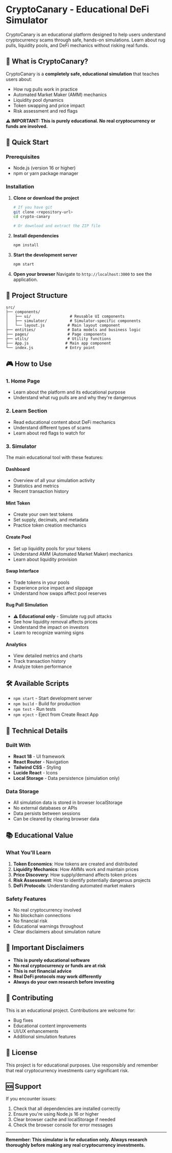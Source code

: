 # CryptoCanary - Educational DeFi Simulator

CryptoCanary is an educational platform designed to help users understand cryptocurrency scams through safe, hands-on simulations. Learn about rug pulls, liquidity pools, and DeFi mechanics without risking real funds.

## 🎯 What is CryptoCanary?

CryptoCanary is a **completely safe, educational simulation** that teaches users about:
- How rug pulls work in practice
- Automated Market Maker (AMM) mechanics
- Liquidity pool dynamics
- Token swapping and price impact
- Risk assessment and red flags

**⚠️ IMPORTANT: This is purely educational. No real cryptocurrency or funds are involved.**

## 🚀 Quick Start

### Prerequisites

- Node.js (version 16 or higher)
- npm or yarn package manager

### Installation

1. **Clone or download the project**
   ```bash
   # If you have git
   git clone <repository-url>
   cd crypto-canary
   
   # Or download and extract the ZIP file
   ```

2. **Install dependencies**
   ```bash
   npm install
   ```

3. **Start the development server**
   ```bash
   npm start
   ```

4. **Open your browser**
   Navigate to `http://localhost:3000` to see the application.

## 📁 Project Structure

```
src/
├── components/
│   ├── ui/                 # Reusable UI components
│   ├── simulator/          # Simulator-specific components
│   └── layout.js          # Main layout component
├── entities/              # Data models and business logic
├── pages/                 # Page components
├── utils/                 # Utility functions
├── App.js                # Main app component
└── index.js              # Entry point
```

## 🎮 How to Use

### 1. **Home Page**
- Learn about the platform and its educational purpose
- Understand what rug pulls are and why they're dangerous

### 2. **Learn Section**
- Read educational content about DeFi mechanics
- Understand different types of scams
- Learn about red flags to watch for

### 3. **Simulator**
The main educational tool with these features:

#### **Dashboard**
- Overview of all your simulation activity
- Statistics and metrics
- Recent transaction history

#### **Mint Token**
- Create your own test tokens
- Set supply, decimals, and metadata
- Practice token creation mechanics

#### **Create Pool**
- Set up liquidity pools for your tokens
- Understand AMM (Automated Market Maker) mechanics
- Learn about liquidity provision

#### **Swap Interface**
- Trade tokens in your pools
- Experience price impact and slippage
- Understand how swaps affect pool reserves

#### **Rug Pull Simulation**
- **⚠️ Educational only** - Simulate rug pull attacks
- See how liquidity removal affects prices
- Understand the impact on investors
- Learn to recognize warning signs

#### **Analytics**
- View detailed metrics and charts
- Track transaction history
- Analyze token performance

## 🛠️ Available Scripts

- `npm start` - Start development server
- `npm build` - Build for production
- `npm test` - Run tests
- `npm eject` - Eject from Create React App

## 🔧 Technical Details

### Built With
- **React 18** - UI framework
- **React Router** - Navigation
- **Tailwind CSS** - Styling
- **Lucide React** - Icons
- **Local Storage** - Data persistence (simulation only)

### Data Storage
- All simulation data is stored in browser localStorage
- No external databases or APIs
- Data persists between sessions
- Can be cleared by clearing browser data

## 📚 Educational Value

### What You'll Learn
1. **Token Economics**: How tokens are created and distributed
2. **Liquidity Mechanics**: How AMMs work and maintain prices
3. **Price Discovery**: How supply/demand affects token prices
4. **Risk Assessment**: How to identify potentially dangerous projects
5. **DeFi Protocols**: Understanding automated market makers

### Safety Features
- No real cryptocurrency involved
- No blockchain connections
- No financial risk
- Educational warnings throughout
- Clear disclaimers about simulation nature

## 🚨 Important Disclaimers

- **This is purely educational software**
- **No real cryptocurrency or funds are at risk**
- **This is not financial advice**
- **Real DeFi protocols may work differently**
- **Always do your own research before investing**

## 🤝 Contributing

This is an educational project. Contributions are welcome for:
- Bug fixes
- Educational content improvements
- UI/UX enhancements
- Additional simulation features

## 📄 License

This project is for educational purposes. Use responsibly and remember that real cryptocurrency investments carry significant risk.

## 🆘 Support

If you encounter issues:
1. Check that all dependencies are installed correctly
2. Ensure you're using Node.js 16 or higher
3. Clear browser cache and localStorage if needed
4. Check the browser console for error messages

---

**Remember: This simulator is for education only. Always research thoroughly before making any real cryptocurrency investments.**
